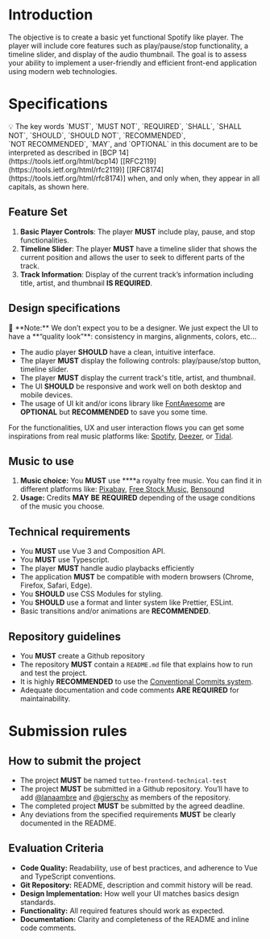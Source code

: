 # Introduction

The objective is to create a basic yet functional Spotify like player. The player will include core features such as play/pause/stop functionality, a timeline slider, and display of the audio thumbnail. The goal is to assess your ability to implement a user-friendly and efficient front-end application using modern web technologies.

# Specifications

<aside>
💡 The key words `MUST`, `MUST NOT`, `REQUIRED`, `SHALL`, `SHALL NOT`, `SHOULD`, `SHOULD NOT`, `RECOMMENDED`, `NOT RECOMMENDED`, `MAY`, and `OPTIONAL` in this document are to be interpreted as described in [BCP 14](https://tools.ietf.org/html/bcp14) [[RFC2119](https://tools.ietf.org/html/rfc2119)] [[RFC8174](https://tools.ietf.org/html/rfc8174)] when, and only when, they appear in all capitals, as shown here.

</aside>

## Feature Set

1. **Basic Player Controls**: The player **MUST** include play, pause, and stop functionalities.
2. **Timeline Slider**: The player **MUST** have a timeline slider that shows the current position and allows the user to seek to different parts of the track.
3. **Track Information**: Display of the current track’s information including title, artist, and thumbnail **IS REQUIRED**.

## Design specifications

<aside>
🎨 **Note:** We don’t expect you to be a designer. We just expect the UI to have a **“quality look”**: consistency in margins, alignments, colors, etc…

</aside>

- The audio player **SHOULD** have a clean, intuitive interface.
- The player **MUST** display the following controls: play/pause/stop button, timeline slider.
- The player **MUST** display the current track's title, artist, and thumbnail.
- The UI **SHOULD** be responsive and work well on both desktop and mobile devices.
- The usage of UI kit and/or icons library like [FontAwesome](https://fontawesome.com/) are **OPTIONAL** but **RECOMMENDED** to save you some time.

For the functionalities, UX and user interaction flows you can get some inspirations from real music platforms like: [Spotify](https://open.spotify.com/intl-fr), [Deezer](https://www.deezer.com/), or [Tidal](https://tidal.com/).

## **Music to use**

1. **Music choice:** You **MUST** use \*\*\*\*a royalty free music. You can find it in different platforms like: [Pixabay](https://pixabay.com/music/), [Free Stock Music](https://www.free-stock-music.com/), [Bensound](https://www.bensound.com/)
2. **Usage:** Credits **MAY** **BE** **REQUIRED** depending of the usage conditions of the music you choose.

## Technical requirements

- You **MUST** use Vue 3 and Composition API.
- You **MUST** use Typescript.
- The player **MUST** handle audio playbacks efficiently
- The application **MUST** be compatible with modern browsers (Chrome, Firefox, Safari, Edge).
- You **SHOULD** use CSS Modules for styling.
- You **SHOULD** use a format and linter system like Prettier, ESLint.
- Basic transitions and/or animations are **RECOMMENDED**.

## Repository guidelines

- You **MUST** create a Github repository
- The repository **MUST** contain a `README.md` file that explains how to run and test the project.
- It is highly **RECOMMENDED** to use the [Conventional Commits system](https://www.conventionalcommits.org/en/v1.0.0/).
- Adequate documentation and code comments **ARE REQUIRED** for maintainability.

# Submission rules

## How to submit the project

- The project **MUST** be named `tutteo-frontend-technical-test`
- The project **MUST** be submitted in a Github repository. You’ll have to add [@lanaambre](https://github.com/lanaambre) and [@gierschv](https://github.com/gierschv) as members of the repository.
- The completed project **MUST** be submitted by the agreed deadline.
- Any deviations from the specified requirements **MUST** be clearly documented in the README.

## Evaluation Criteria

- **Code Quality:** Readability, use of best practices, and adherence to Vue and TypeScript conventions.
- **Git Repository:** README, description and commit history will be read.
- **Design Implementation:** How well your UI matches basics design standards.
- **Functionality:** All required features should work as expected.
- **Documentation:** Clarity and completeness of the README and inline code comments.

